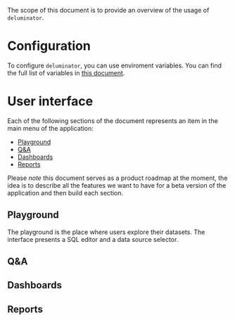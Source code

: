 The scope of this document is to provide an overview of the usage of
`deluminator`.

# Configuration

To configure `deluminator`, you can use enviroment variables. You can find the
full list of variables in [this document](/docs/variables.md).

# User interface

Each of the following sections of the document represents an item in the main
menu of the application:

- [Playground](#playground)
- [Q&A](#q&a)
- [Dashboards](#dashboards)
- [Reports](#reports)

Please *note* this document serves as a product roadmap at the moment, the
idea is to describe all the features we want to have for a beta version of the
application and then build each section.

## Playground

The playground is the place where users explore their datasets. The interface
presents a SQL editor and a data source selector.

## Q&A

## Dashboards

## Reports
